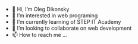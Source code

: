 - 👋 Hi, I’m Oleg Dikonsky
- 👀 I’m interested in web programing
- 🌱 I’m currently learning of STEP IT Academy
- 💞️ I’m looking to collaborate on web development
- 📫 How to reach me ...

<!---
OlegDikonsky/OlegDikonsky is a ✨ special ✨ repository because its `README.md` (this file) appears on your GitHub profile.
You can click the Preview link to take a look at your changes.
--->
